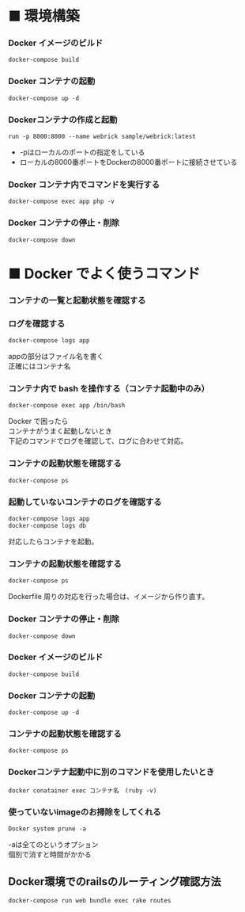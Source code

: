# ■ 環境構築
### Docker イメージのビルド
```
docker-compose build
```

### Docker コンテナの起動
```
docker-compose up -d
```
### Dockerコンテナの作成と起動
```
run -p 8000:8000 --name webrick sample/webrick:latest
```
- -pはローカルのポートの指定をしている
- ローカルの8000番ポートをDockerの8000番ポートに接続させている

### Docker コンテナ内でコマンドを実行する
```
docker-compose exec app php -v
```

### Docker コンテナの停止・削除
```
docker-compose down
```
# ■ Docker でよく使うコマンド
### コンテナの一覧と起動状態を確認する


### ログを確認する
```
docker-compose logs app
```
appの部分はファイル名を書く<br>
正確にはコンテナ名

### コンテナ内で bash を操作する（コンテナ起動中のみ）
```
docker-compose exec app /bin/bash
```
Docker で困ったら<br>
コンテナがうまく起動しないとき<br>
下記のコマンドでログを確認して、ログに合わせて対応。

### コンテナの起動状態を確認する
```
docker-compose ps
```

### 起動していないコンテナのログを確認する
```
docker-compose logs app
docker-compose logs db
```
対応したらコンテナを起動。


### コンテナの起動状態を確認する
```
docker-compose ps
```
Dockerfile 周りの対応を行った場合は、イメージから作り直す。

### Docker コンテナの停止・削除
```
docker-compose down
```

### Docker イメージのビルド
```
docker-compose build
```

### Docker コンテナの起動
```
docker-compose up -d
```

### コンテナの起動状態を確認する
```
docker-compose ps
```
### Dockerコンテナ起動中に別のコマンドを使用したいとき

```
docker conatainer exec コンテナ名　(ruby -v)
```
### 使っていないimageのお掃除をしてくれる
```
Docker system prune -a
```
-aは全てのというオプション<br>
個別で消すと時間がかかる

## Docker環境でのrailsのルーティング確認方法
```
docker-compose run web bundle exec rake routes
```

